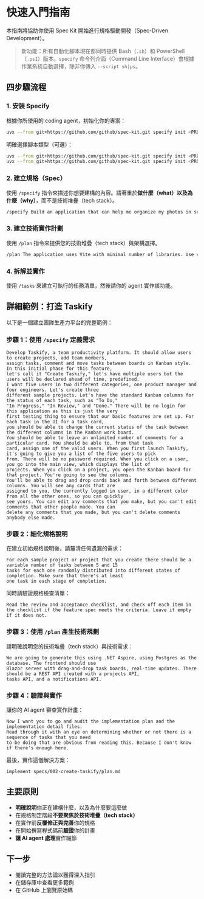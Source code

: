 # 快速入門指南

本指南將協助你使用 Spec Kit 開始進行規格驅動開發（Spec-Driven Development）。

> 新功能：所有自動化腳本現在都同時提供 Bash（`.sh`）和 PowerShell（`.ps1`）版本。`specify` 命令列介面（Command Line Interface）會根據作業系統自動選擇，除非你傳入 `--script sh|ps`。

## 四步驟流程

### 1. 安裝 Specify

根據你所使用的 coding agent，初始化你的專案：

```bash
uvx --from git+https://github.com/github/spec-kit.git specify init <PROJECT_NAME>
```

明確選擇腳本類型（可選）：
```bash
uvx --from git+https://github.com/github/spec-kit.git specify init <PROJECT_NAME> --script ps  # Force PowerShell
uvx --from git+https://github.com/github/spec-kit.git specify init <PROJECT_NAME> --script sh  # Force POSIX shell
```

### 2. 建立規格（Spec）

使用 `/specify` 指令來描述你想要建構的內容。請著重於**做什麼（what）**以及**為什麼（why）**，而不是技術堆疊（tech stack）。

```bash
/specify Build an application that can help me organize my photos in separate photo albums. Albums are grouped by date and can be re-organized by dragging and dropping on the main page. Albums are never in other nested albums. Within each album, photos are previewed in a tile-like interface.
```

### 3. 建立技術實作計劃

使用 `/plan` 指令來提供您的技術堆疊（tech stack）與架構選擇。

```bash
/plan The application uses Vite with minimal number of libraries. Use vanilla HTML, CSS, and JavaScript as much as possible. Images are not uploaded anywhere and metadata is stored in a local SQLite database.
```

### 4. 拆解並實作

使用 `/tasks` 來建立可執行的任務清單，然後請你的 agent 實作該功能。

## 詳細範例：打造 Taskify

以下是一個建立團隊生產力平台的完整範例：

### 步驟 1：使用 `/specify` 定義需求

```text
Develop Taskify, a team productivity platform. It should allow users to create projects, add team members,
assign tasks, comment and move tasks between boards in Kanban style. In this initial phase for this feature,
let's call it "Create Taskify," let's have multiple users but the users will be declared ahead of time, predefined.
I want five users in two different categories, one product manager and four engineers. Let's create three
different sample projects. Let's have the standard Kanban columns for the status of each task, such as "To Do,"
"In Progress," "In Review," and "Done." There will be no login for this application as this is just the very
first testing thing to ensure that our basic features are set up. For each task in the UI for a task card,
you should be able to change the current status of the task between the different columns in the Kanban work board.
You should be able to leave an unlimited number of comments for a particular card. You should be able to, from that task
card, assign one of the valid users. When you first launch Taskify, it's going to give you a list of the five users to pick
from. There will be no password required. When you click on a user, you go into the main view, which displays the list of
projects. When you click on a project, you open the Kanban board for that project. You're going to see the columns.
You'll be able to drag and drop cards back and forth between different columns. You will see any cards that are
assigned to you, the currently logged in user, in a different color from all the other ones, so you can quickly
see yours. You can edit any comments that you make, but you can't edit comments that other people made. You can
delete any comments that you made, but you can't delete comments anybody else made.
```

### 步驟 2：細化規格說明

在建立初始規格說明後，請釐清任何遺漏的需求：

```text
For each sample project or project that you create there should be a variable number of tasks between 5 and 15
tasks for each one randomly distributed into different states of completion. Make sure that there's at least
one task in each stage of completion.
```

同時請驗證規格檢查清單：

```text
Read the review and acceptance checklist, and check off each item in the checklist if the feature spec meets the criteria. Leave it empty if it does not.
```

### 步驟 3：使用 `/plan` 產生技術規劃

請明確說明您的技術堆疊（tech stack）與技術需求：

```text
We are going to generate this using .NET Aspire, using Postgres as the database. The frontend should use
Blazor server with drag-and-drop task boards, real-time updates. There should be a REST API created with a projects API,
tasks API, and a notifications API.
```

### 步驟 4：驗證與實作

讓你的 AI agent 審查實作計畫：

```text
Now I want you to go and audit the implementation plan and the implementation detail files.
Read through it with an eye on determining whether or not there is a sequence of tasks that you need
to be doing that are obvious from reading this. Because I don't know if there's enough here.
```

最後，實作這個解決方案：

```text
implement specs/002-create-taskify/plan.md
```

## 主要原則

- **明確說明**你正在建構什麼，以及為什麼要這麼做
- 在規格制定階段**不要聚焦於技術堆疊（tech stack）**
- 在實作前**反覆修正與完善**你的規格
- 在開始撰寫程式碼前**驗證**你的計畫
- **讓 AI agent 處理**實作細節

## 下一步

- 閱讀完整的方法論以獲得深入指引
- 在儲存庫中查看更多範例
- 在 GitHub 上瀏覽原始碼
